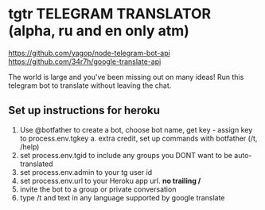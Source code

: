 # tgtr TELEGRAM TRANSLATOR (alpha, ru and en only atm)

https://github.com/yagop/node-telegram-bot-api 
https://github.com/34r7h/google-translate-api

The world is large and you've been missing out on many ideas! Run this telegram bot to translate without leaving the chat.

## Set up instructions for heroku

  1. Use @botfather to create a bot, choose bot name, get key - assign key to process.env.tgkey
    a. extra credit, set up commands with botfather (/t, /help)
  2. set process.env.tgid to include any groups you DONT want to be auto-translated
  3. set process.env.admin to your tg user id
  4. set process.env.url to your Heroku app url. **no trailing /**
  5. invite the bot to a group or private conversation
  6. type /t and text in any language supported by google translate
